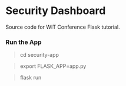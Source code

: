 Security Dashboard
==================

Source code for WIT Conference Flask tutorial. 

### Run the App
> cd security-app

> export FLASK_APP=app.py

> flask run

